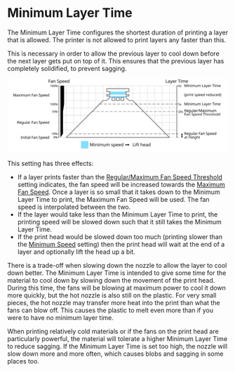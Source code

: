 Minimum Layer Time
====
The Minimum Layer Time configures the shortest duration of printing a layer that is allowed. The printer is not allowed to print layers any faster than this.

This is necessary in order to allow the previous layer to cool down before the next layer gets put on top of it. This ensures that the previous layer has completely solidified, to prevent sagging.

![Which fan speed is used where](images/cool_fan_speed.svg)

This setting has three effects:
* If a layer prints faster than the [Regular/Maximum Fan Speed Threshold](cool_min_layer_time_fan_speed_max.md) setting indicates, the fan speed will be increased towards the [Maximum Fan Speed](cool_fan_speed_max.md). Once a layer is so small that it takes down to the Minimum Layer Time to print, the Maximum Fan Speed will be used. The fan speed is interpolated between the two.
* If the layer would take less than the Minimum Layer Time to print, the printing speed will be slowed down such that it still takes the Minimum Layer Time.
* If the print head would be slowed down too much (printing slower than the [Minimum Speed](cool_min_speed.md) setting) then the print head will wait at the end of a layer and optionally lift the head up a bit.

There is a trade-off when slowing down the nozzle to allow the layer to cool down better. The Minimum Layer Time is intended to give some time for the material to cool down by slowing down the movement of the print head. During this time, the fans will be blowing at maximum power to cool it down more quickly, but the hot nozzle is also still on the plastic. For very small pieces, the hot nozzle may transfer more heat into the print than what the fans can blow off. This causes the plastic to melt even more than if you were to have no minimum layer time.

When printing relatively cold materials or if the fans on the print head are particularly powerful, the material will tolerate a higher Minimum Layer Time to reduce sagging. If the Minimum Layer Time is set too high, the nozzle will slow down more and more often, which causes blobs and sagging in some places too.